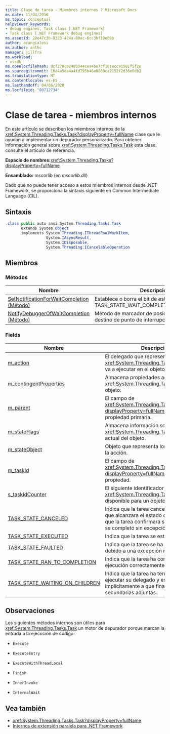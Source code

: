 ```yaml
---
title: Clase de tarea - Miembros internos ? Microsoft Docs
ms.date: 11/04/2016
ms.topic: conceptual
helpviewer_keywords:
- debug engines, Task class [.NET Framework]
- Task class [.NET Framework debug engines]
ms.assetid: 28e47c3b-9323-424a-80ac-6cc3bf19e09b
author: acangialosi
ms.author: anthc
manager: jillfra
ms.workload:
- vssdk
ms.openlocfilehash: dcf278c0248b344cea4be7cf161ecc91581f5f2e
ms.sourcegitcommit: 16a4a5da4a4fd795b46a0869ca2152f2d36e6db2
ms.translationtype: MT
ms.contentlocale: es-ES
ms.lasthandoff: 04/06/2020
ms.locfileid: "80712734"
---
```

# <a name="task-class---internal-members"></a>Clase de tarea - miembros internos
En este artículo se describen los miembros internos de la <xref:System.Threading.Tasks.Task?displayProperty=fullName> clase que le ayudan a implementar un depurador personalizado. Para obtener información general sobre <xref:System.Threading.Tasks.Task> esta clase, consulte el artículo de referencia.

 **Espacio de nombres:**<xref:System.Threading.Tasks?displayProperty=fullName>

 **Ensamblado:** mscorlib (en *mscorlib.dll*)

 Dado que no puede tener acceso a estos miembros internos desde .NET Framework, se proporciona la sintaxis siguiente en Common Intermediate Language (CIL).

## <a name="syntax"></a>Sintaxis

```csharp
.class public auto ansi System.Threading.Tasks.Task
       extends System.Object
       implements System.Threading.IThreadPoolWorkItem,
                  System.IAsyncResult,
                  System.IDisposable,
                  System.Threading.ICancelableOperation
```

## <a name="members"></a>Miembros

### <a name="methods"></a>Métodos

|Nombre|Descripción|
|----------|-----------------|
|[SetNotificationForWaitCompletion (Método)](../../extensibility/debugger/setnotificationforwaitcompletion-method.md)|Establece o borra el bit de estado de TASK_STATE_WAIT_COMPLETION_NOTIFICATION.|
|[NotifyDebuggerOfWaitCompletion (Método)](../../extensibility/debugger/notifydebuggerofwaitcompletion-method.md)|Método de marcador de posición utilizado como destino de punto de interrupción por el depurador.|

### <a name="fields"></a>Fields

|Nombre|Descripción|
|----------|-----------------|
|[m_action](../../extensibility/debugger/m-action-field.md)|El delegado que representa el código <xref:System.Threading.Tasks.Task> que se va a ejecutar en el objeto.|
|[m_contingentProperties](../../extensibility/debugger/m-contingentproperties-field.md)|Almacena propiedades adicionales <xref:System.Threading.Tasks.Task> del objeto.|
|[m_parent](../../extensibility/debugger/m-parent-field.md)|El campo de <xref:System.Threading.Tasks.Task?displayProperty=fullName> respaldo de la propiedad primaria.|
|[m_stateFlags](../../extensibility/debugger/m-stateflags-field.md)|Almacena información sobre el <xref:System.Threading.Tasks.Task> estado actual del objeto.|
|[m_stateObject](../../extensibility/debugger/m-stateobject-field.md)|Objeto que representa los datos que usará la acción.|
|[m_taskId](../../extensibility/debugger/m-taskid-field.md)|El campo de <xref:System.Threading.Tasks.Task.Id%2A?displayProperty=fullName> respaldo de la propiedad.|
|[s_taskIdCounter](../../extensibility/debugger/s-taskidcounter-field.md)|El siguiente identificador <xref:System.Threading.Tasks.Task> disponible para un objeto.|
|[TASK_STATE_CANCELED](../../extensibility/debugger/task-state-canceled-field.md)|Indica que la tarea cancelada antes de que alcanzara el estado de ejecución o que la tarea confirmara su cancelación y se completó sin excepción.|
|[TASK_STATE_EXECUTED](../../extensibility/debugger/task-state-executed-field.md)|Indica que la tarea se está ejecutando.|
|[TASK_STATE_FAULTED](../../extensibility/debugger/task-state-faulted-field.md)|Indica que la tarea se ha completado debido a una excepción no controlada.|
|[TASK_STATE_RAN_TO_COMPLETION](../../extensibility/debugger/task-state-ran-to-completion-field.md)|Indica que la tarea ha completado la ejecución correctamente.|
|[TASK_STATE_WAITING_ON_CHILDREN](../../extensibility/debugger/task-state-waiting-on-children-field.md)|Indica que la tarea ha terminado de ejecutar su delegado y está esperando implícitamente a que finalicen las tareas secundarias adjuntas.|

## <a name="remarks"></a>Observaciones
 Los siguientes métodos internos son útiles para <xref:System.Threading.Tasks.Task> un motor de depurador porque marcan la entrada a la ejecución de código:

- `Execute`

- `ExecuteEntry`

- `ExecuteWithThreadLocal`

- `Finish`

- `InnerInvoke`

- `InternalWait`

## <a name="see-also"></a>Vea también
- <xref:System.Threading.Tasks.Task?displayProperty=fullName>
- [Internos de extensión paralela para .NET Framework](../../extensibility/debugger/parallel-extension-internals-for-the-dotnet-framework.md)
